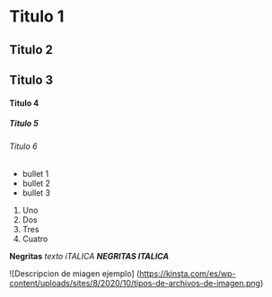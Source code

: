 # Titulo 1
## Titulo 2 
## Titulo 3
#### Titulo 4 
##### Titulo 5
###### Titulo 6

* bullet 1
* bullet 2 
* bullet 3

1. Uno
2. Dos
3. Tres
4. Cuatro 

**Negritas**
_texto iTALICA_
***NEGRITAS ITALICA***

![Descripcion de miagen ejemplo] (https://kinsta.com/es/wp-content/uploads/sites/8/2020/10/tipos-de-archivos-de-imagen.png)


